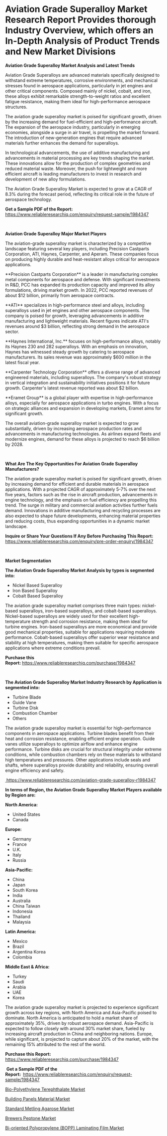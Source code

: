 <p><h1>Aviation Grade Superalloy Market Research Report Provides thorough Industry Overview, which offers an In-Depth Analysis of Product Trends and New Market Divisions</h1></p><p><strong>Aviation Grade Superalloy Market Analysis and Latest Trends</strong></p>
<p><p>Aviation Grade Superalloys are advanced materials specifically designed to withstand extreme temperatures, corrosive environments, and mechanical stresses found in aerospace applications, particularly in jet engines and other critical components. Composed mainly of nickel, cobalt, and iron, these alloys exhibit remarkable strength-to-weight ratios and excellent fatigue resistance, making them ideal for high-performance aerospace structures.</p><p>The aviation grade superalloy market is poised for significant growth, driven by the increasing demand for fuel-efficient and high-performance aircraft. The expansion of the aerospace industry, particularly in emerging economies, alongside a surge in air travel, is propelling the market forward. The introduction of new-generation engines that require advanced materials further enhances the demand for superalloys.</p><p>In technological advancements, the use of additive manufacturing and advancements in material processing are key trends shaping the market. These innovations allow for the production of complex geometries and reduced material waste. Moreover, the push for lightweight and more efficient aircraft is leading manufacturers to invest in research and development of new alloy formulations.</p><p>The Aviation Grade Superalloy Market is expected to grow at a CAGR of 8.3% during the forecast period, reflecting its critical role in the future of aerospace technology.</p></p>
<p><strong>Get a Sample PDF of the Report:&nbsp;</strong> <a href="https://www.reliableresearchiq.com/enquiry/request-sample/1984347?utm_campaign=1123&utm_medium=2&utm_source=Github&utm_content=ia&utm_term=03042025&utm_id=aviation-grade-superalloy">https://www.reliableresearchiq.com/enquiry/request-sample/1984347</a></p>
<p>&nbsp;</p>
<p><strong>Aviation Grade Superalloy Major Market Players</strong></p>
<p><p>The aviation-grade superalloy market is characterized by a competitive landscape featuring several key players, including Precision Castparts Corporation, ATI, Haynes, Carpenter, and Aperam. These companies focus on producing highly durable and heat-resistant alloys critical for aerospace applications.</p><p>**Precision Castparts Corporation** is a leader in manufacturing complex metal components for aerospace and defense. With significant investments in R&D, PCC has expanded its production capacity and improved its alloy formulations, driving market growth. In 2022, PCC reported revenues of about $12 billion, primarily from aerospace contracts.</p><p>**ATI** specializes in high-performance steel and alloys, including superalloys used in jet engines and other aerospace components. The company is poised for growth, leveraging advancements in additive manufacturing and lightweight materials. Recent figures indicate ATI's revenues around $3 billion, reflecting strong demand in the aerospace sector.</p><p>**Haynes International, Inc.** focuses on high-performance alloys, notably its Haynes 230 and 282 superalloys. With an emphasis on innovation, Haynes has witnessed steady growth by catering to aerospace manufacturers. Its sales revenue was approximately $600 million in the latest fiscal year.</p><p>**Carpenter Technology Corporation** offers a diverse range of advanced engineered materials, including superalloys. The company's robust strategy in vertical integration and sustainability initiatives positions it for future growth. Carpenter's latest revenue reported was about $2 billion.</p><p>**Eramet Group** is a global player with expertise in high-performance alloys, especially for aerospace applications in turbo engines. With a focus on strategic alliances and expansion in developing markets, Eramet aims for significant growth.</p><p>The overall aviation-grade superalloy market is expected to grow substantially, driven by increasing aerospace production rates and advancements in manufacturing technologies. As airlines expand fleets and modernize engines, demand for these alloys is projected to reach $6 billion by 2028.</p></p>
<p>&nbsp;</p>
<p><strong>What Are The Key Opportunities For Aviation Grade Superalloy Manufacturers?</strong></p>
<p><p>The aviation grade superalloy market is poised for significant growth, driven by increasing demand for efficient and durable materials in aerospace applications. With a projected CAGR of approximately 5-7% over the next five years, factors such as the rise in aircraft production, advancements in engine technology, and the emphasis on fuel efficiency are propelling this trend. The surge in military and commercial aviation activities further fuels demand. Innovations in additive manufacturing and recycling processes are also expected to shape future developments, enhancing material properties and reducing costs, thus expanding opportunities in a dynamic market landscape.</p></p>
<p><strong>Inquire or Share Your Questions If Any Before Purchasing This Report:</strong> <a href="https://www.reliableresearchiq.com/enquiry/pre-order-enquiry/1984347?utm_campaign=1123&utm_medium=2&utm_source=Github&utm_content=ia&utm_term=03042025&utm_id=aviation-grade-superalloy">https://www.reliableresearchiq.com/enquiry/pre-order-enquiry/1984347</a></p>
<p>&nbsp;</p>
<p><strong>Market Segmentation</strong></p>
<p><strong>The Aviation Grade Superalloy Market Analysis by types is segmented into:</strong></p>
<p><ul><li>Nickel Based Superalloy</li><li>Iron Based Superalloy</li><li>Cobalt Based Superalloy</li></ul></p>
<p><p>The aviation grade superalloy market comprises three main types: nickel-based superalloys, iron-based superalloys, and cobalt-based superalloys. Nickel-based superalloys are widely used for their excellent high-temperature strength and corrosion resistance, making them ideal for turbine engines. Iron-based superalloys are more economical and provide good mechanical properties, suitable for applications requiring moderate performance. Cobalt-based superalloys offer superior wear resistance and stability at high temperatures, making them suitable for specific aerospace applications where extreme conditions prevail.</p></p>
<p><strong>Purchase this Report:&nbsp;</strong><a href="https://www.reliableresearchiq.com/purchase/1984347?utm_campaign=1123&utm_medium=2&utm_source=Github&utm_content=ia&utm_term=03042025&utm_id=aviation-grade-superalloy">https://www.reliableresearchiq.com/purchase/1984347</a></p>
<p>&nbsp;</p>
<p><strong>The Aviation Grade Superalloy Market Industry Research by Application is segmented into:</strong></p>
<p><ul><li>Turbine Blade</li><li>Guide Vane</li><li>Turbine Disk</li><li>Combustion Chamber</li><li>Others</li></ul></p>
<p><p>The aviation grade superalloy market is essential for high-performance components in aerospace applications. Turbine blades benefit from their heat and corrosion resistance, enabling efficient engine operation. Guide vanes utilize superalloys to optimize airflow and enhance engine performance. Turbine disks are crucial for structural integrity under extreme conditions, while combustion chambers rely on these materials to withstand high temperatures and pressures. Other applications include seals and shafts, where superalloys provide durability and reliability, ensuring overall engine efficiency and safety.</p></p>
<p><a href="https://www.reliableresearchiq.com/aviation-grade-superalloy-r1984347?utm_campaign=1123&utm_medium=2&utm_source=Github&utm_content=ia&utm_term=03042025&utm_id=aviation-grade-superalloy">&nbsp;https://www.reliableresearchiq.com/aviation-grade-superalloy-r1984347</a></p>
<p><strong>In terms of Region, the Aviation Grade Superalloy Market Players available by Region are:</strong></p>
<p>
    <p> <strong> North America: </strong>
        <ul>
            <li>United States</li>
            <li>Canada</li>
        </ul>
        </p> 
    <p> <strong> Europe: </strong>
        <ul>
            <li>Germany</li>
            <li>France</li>
            <li>U.K.</li>
            <li>Italy</li>
            <li>Russia</li>
        </ul>
        </p> 
    <p> <strong> Asia-Pacific: </strong>
        <ul>
            <li>China</li>
            <li>Japan</li>
            <li>South Korea</li>
            <li>India</li>
            <li>Australia</li>
            <li>China Taiwan</li>
            <li>Indonesia</li>
            <li>Thailand</li>
            <li>Malaysia</li>
        </ul>
        </p> 
    <p> <strong> Latin America: </strong>
        <ul>
            <li>Mexico</li>
            <li>Brazil</li>
            <li>Argentina Korea</li>
            <li>Colombia</li>
        </ul>
        </p> 
    <p> <strong> Middle East & Africa: </strong>
        <ul>
            <li>Turkey</li>
            <li>Saudi</li>
            <li>Arabia</li>
            <li>UAE</li>
            <li>Korea</li>
        </ul>
    </p>
    </p>
<p><p>The aviation grade superalloy market is projected to experience significant growth across key regions, with North America and Asia-Pacific poised to dominate. North America is anticipated to hold a market share of approximately 35%, driven by robust aerospace demand. Asia-Pacific is expected to follow closely with around 30% market share, fueled by increasing aircraft production in China and neighboring nations. Europe, while significant, is projected to capture about 20% of the market, with the remaining 15% attributed to the rest of the world.</p></p>
<p><strong>Purchase this Report: </strong><a href="https://www.reliableresearchiq.com/purchase/1984347?utm_campaign=1123&utm_medium=2&utm_source=Github&utm_content=ia&utm_term=03042025&utm_id=aviation-grade-superalloy">https://www.reliableresearchiq.com/purchase/1984347</a></p>
<p>&nbsp;<strong>Get a Sample PDF of the Report:&nbsp;&nbsp;</strong><a href="https://www.reliableresearchiq.com/enquiry/request-sample/1984347?utm_campaign=1123&utm_medium=2&utm_source=Github&utm_content=ia&utm_term=03042025&utm_id=aviation-grade-superalloy">https://www.reliableresearchiq.com/enquiry/request-sample/1984347</a></p>
<p><strong></strong></p>
<p><p><a href="https://github.com/foddekampo/Market-Research-Report-List-1/blob/main/bio-polyethylene-terephthalate-market.md?utm_campaign=1123&utm_medium=2&utm_source=Github&utm_content=ia&utm_term=03042025&utm_id=aviation-grade-superalloy">Bio-Polyethylene Terephthalate Market</a></p><p><a href="https://github.com/laverkyllozc/Market-Research-Report-List-1/blob/main/building-panels-material-market.md?utm_campaign=1123&utm_medium=2&utm_source=Github&utm_content=ia&utm_term=03042025&utm_id=aviation-grade-superalloy">Building Panels Material Market</a></p><p><a href="https://github.com/clemmheisefy/Market-Research-Report-List-1/blob/main/standard-metling-agarose-market.md?utm_campaign=1123&utm_medium=2&utm_source=Github&utm_content=ia&utm_term=03042025&utm_id=aviation-grade-superalloy">Standard Metling Agarose Market</a></p><p><a href="https://github.com/puttslukis59/Market-Research-Report-List-1/blob/main/brewers-peptone-market.md?utm_campaign=1123&utm_medium=2&utm_source=Github&utm_content=ia&utm_term=03042025&utm_id=aviation-grade-superalloy">Brewers Peptone Market</a></p><p><a href="https://github.com/furnoirons9e/Market-Research-Report-List-1/blob/main/bi-oriented-polypropylene-bopp-laminating-film-market.md?utm_campaign=1123&utm_medium=2&utm_source=Github&utm_content=ia&utm_term=03042025&utm_id=aviation-grade-superalloy">Bi-oriented Polypropylene (BOPP) Laminating Film Market</a></p></p>